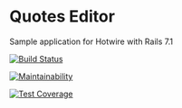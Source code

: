 # Quotes Editor

Sample application for Hotwire with Rails 7.1

[![Build Status](https://danishsatkut.semaphoreci.com/badges/quote-editor/branches/main.svg?style=shields)](https://danishsatkut.semaphoreci.com/projects/quote-editor)

[![Maintainability](https://api.codeclimate.com/v1/badges/72c2a1dec8b52d5156aa/maintainability)](https://codeclimate.com/github/danishsatkut/quote-editor/maintainability)

[![Test Coverage](https://api.codeclimate.com/v1/badges/72c2a1dec8b52d5156aa/test_coverage)](https://codeclimate.com/github/danishsatkut/quote-editor/test_coverage)
